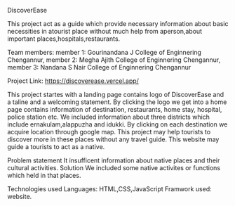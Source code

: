 DiscoverEase

This project act as a guide which provide necessary information about basic necessities in atourist place without much help from aperson,about important places,hospitals,restaurants.

Team members:
    member 1: Gourinandana J College of Enginnering Chengannur,
    member 2: Megha Ajith College of Enginnering Chengannur,
    member 3: Nandana S Nair College of Enginnering Chengannur

Project Link: https://discoverease.vercel.app/

This project startes with a landing page contains logo of DiscoverEase and a taline and a welcoming statement. By clicking the logo we get into a home page contains information of destination, restaurants, home stay, hospital, police station etc.
We included information about three districts which include ernakulam,alappuzha and idukki. By clicking on each destination we acquire location through google map. This project may help tourists to discover more in these places without any travel guide.
This website may guide a tourists to act as a native.

Problem statement
It insufficent information about native places and their cultural activities.
Solution
We included some native activites or functions which held in that places.

Technologies used
Languages: HTML,CSS,JavaScript
Framwork used: website.


